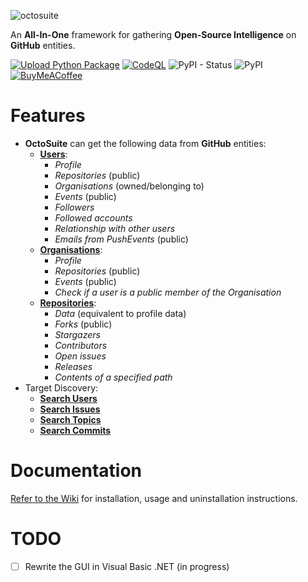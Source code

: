 ![octosuite](https://github.com/bellingcat/octosuite/assets/74001397/fe28e7ec-2e59-4f5c-ad94-7e159bc9978a)


An **All-In-One** framework for gathering **Open-Source Intelligence** on **GitHub** entities.

[![Upload Python Package](https://github.com/bellingcat/octosuite/actions/workflows/python-publish.yml/badge.svg)](https://github.com/bellingcat/octosuite/actions/workflows/python-publish.yml)
[![CodeQL](https://github.com/bellingcat/octosuite/actions/workflows/codeql.yml/badge.svg)](https://github.com/bellingcat/octosuite/actions/workflows/codeql.yml)
![PyPI - Status](https://img.shields.io/pypi/status/octosuite?style=flat&logo=pypi)
![PyPI](https://img.shields.io/pypi/v/octosuite?style=flat&logo=pypi)
[![BuyMeACoffee](https://img.shields.io/badge/Buy%20Me%20a%20Coffee-ffdd00?style=flat&logo=buy-me-a-coffee&logoColor=black)](https://buymeacoffee.com/_rly0nheart)

# Features
* **OctoSuite** can get the following data from **GitHub** entities:
    * **<ins>Users</ins>**:
        * *Profile*
        * *Repositories* (public)
        * *Organisations* (owned/belonging to)
        * *Events* (public)
        * *Followers*
        * *Followed
          accounts*
        * *Relationship
          with other users*
        * *Emails from PushEvents* (public)
    * **<ins>Organisations</ins>**:
        * *Profile*
        * *Repositories* (public)
        * *Events* (public)
        * *Check if a user is a public member of the Organisation*
    * **<ins>Repositories</ins>**:
        * *Data* (equivalent to profile data)
        * *Forks* (public)
        * *Stargazers*
        * *Contributors*
        * *Open issues*
        * *Releases*
        * *Contents of a specified path*
* Target Discovery:
    * **<ins>Search Users</ins>**
    * **<ins>Search Issues</ins>**
    * **<ins>Search Topics</ins>**
    * **<ins>Search Commits</ins>**

# Documentation

[Refer to the Wiki](https://github.com/bellingcat/octosuite/wiki) for installation, usage and uninstallation
instructions.

# TODO
- [ ] Rewrite the GUI in Visual Basic .NET (in progress)


